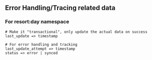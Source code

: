 ## Error Handling/Tracing related data
### For resort:day namespace
```
# Make it "transactional", only update the actual data on success
last_update => timestamp

# For error handling and tracking
last_update_attempt => timestamp
status => error | synced
